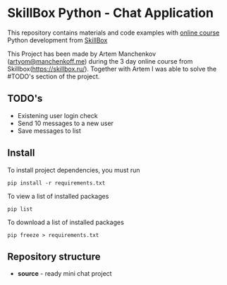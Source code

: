 # SkillBox Python - Chat Application

This repository contains materials and code examples with 
[online course](https://webinar.skillbox.ru/messenger-python/) Python development from [SkillBox](https://skillbox.ru) 
    
This Project has been made by Artem Manchenkov (artyom@manchenkoff.me) during the 3 day online course from Skillbox(https://skillbox.ru/).
Together with Artem I was able to solve the #TODO's section of the project.

## TODO's
- Existening user login check
- Send 10 messages to a new user
- Save messages to list



## Install

To install project dependencies, you must run

```
pip install -r requirements.txt
```

To view a list of installed packages

```
pip list
```

To download a list of installed packages

```
pip freeze > requirements.txt
```

## Repository structure

- **source** - ready mini chat project
